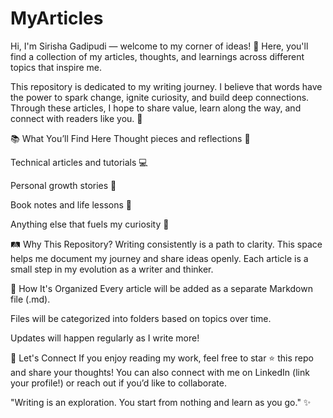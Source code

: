 # MyArticles
Hi, I'm Sirisha Gadipudi — welcome to my corner of ideas! 🌸
Here, you'll find a collection of my articles, thoughts, and learnings across different topics that inspire me.

This repository is dedicated to my writing journey.
I believe that words have the power to spark change, ignite curiosity, and build deep connections.
Through these articles, I hope to share value, learn along the way, and connect with readers like you. 🌟

📚 What You’ll Find Here
Thought pieces and reflections 🧠

Technical articles and tutorials 💻

Personal growth stories 🌱

Book notes and life lessons 📖

Anything else that fuels my curiosity 🚀

🛤️ Why This Repository?
Writing consistently is a path to clarity.
This space helps me document my journey and share ideas openly.
Each article is a small step in my evolution as a writer and thinker.

📌 How It's Organized
Every article will be added as a separate Markdown file (.md).

Files will be categorized into folders based on topics over time.

Updates will happen regularly as I write more!

🌟 Let's Connect
If you enjoy reading my work, feel free to star ⭐ this repo and share your thoughts!
You can also connect with me on LinkedIn (link your profile!) or reach out if you’d like to collaborate.

"Writing is an exploration. You start from nothing and learn as you go." ✨
